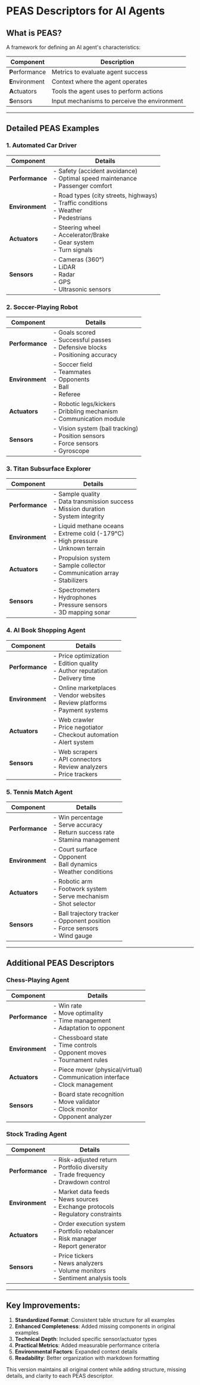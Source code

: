 # PEAS Descriptors for AI Agents

## What is PEAS?
A framework for defining an AI agent's characteristics:

| Component         | Description                                                                 |
|-------------------|-----------------------------------------------------------------------------|
| **P**erformance  | Metrics to evaluate agent success                                           |
| **E**nvironment  | Context where the agent operates                                            |
| **A**ctuators    | Tools the agent uses to perform actions                                     |
| **S**ensors      | Input mechanisms to perceive the environment                                |

---

## Detailed PEAS Examples

### 1. Automated Car Driver
| Component         | Details                                                                     |
|-------------------|-----------------------------------------------------------------------------|
| **Performance**   | - Safety (accident avoidance) <br> - Optimal speed maintenance <br> - Passenger comfort |
| **Environment**   | - Road types (city streets, highways) <br> - Traffic conditions <br> - Weather <br> - Pedestrians |
| **Actuators**     | - Steering wheel <br> - Accelerator/Brake <br> - Gear system <br> - Turn signals |
| **Sensors**       | - Cameras (360°) <br> - LiDAR <br> - Radar <br> - GPS <br> - Ultrasonic sensors |

### 2. Soccer-Playing Robot
| Component         | Details                                                                     |
|-------------------|-----------------------------------------------------------------------------|
| **Performance**   | - Goals scored <br> - Successful passes <br> - Defensive blocks <br> - Positioning accuracy |
| **Environment**   | - Soccer field <br> - Teammates <br> - Opponents <br> - Ball <br> - Referee |
| **Actuators**     | - Robotic legs/kickers <br> - Dribbling mechanism <br> - Communication module |
| **Sensors**       | - Vision system (ball tracking) <br> - Position sensors <br> - Force sensors <br> - Gyroscope |

### 3. Titan Subsurface Explorer
| Component         | Details                                                                     |
|-------------------|-----------------------------------------------------------------------------|
| **Performance**   | - Sample quality <br> - Data transmission success <br> - Mission duration <br> - System integrity |
| **Environment**   | - Liquid methane oceans <br> - Extreme cold (-179°C) <br> - High pressure <br> - Unknown terrain |
| **Actuators**     | - Propulsion system <br> - Sample collector <br> - Communication array <br> - Stabilizers |
| **Sensors**       | - Spectrometers <br> - Hydrophones <br> - Pressure sensors <br> - 3D mapping sonar |

### 4. AI Book Shopping Agent
| Component         | Details                                                                     |
|-------------------|-----------------------------------------------------------------------------|
| **Performance**   | - Price optimization <br> - Edition quality <br> - Author reputation <br> - Delivery time |
| **Environment**   | - Online marketplaces <br> - Vendor websites <br> - Review platforms <br> - Payment systems |
| **Actuators**     | - Web crawler <br> - Price negotiator <br> - Checkout automation <br> - Alert system |
| **Sensors**       | - Web scrapers <br> - API connectors <br> - Review analyzers <br> - Price trackers |

### 5. Tennis Match Agent
| Component         | Details                                                                     |
|-------------------|-----------------------------------------------------------------------------|
| **Performance**   | - Win percentage <br> - Serve accuracy <br> - Return success rate <br> - Stamina management |
| **Environment**   | - Court surface <br> - Opponent <br> - Ball dynamics <br> - Weather conditions |
| **Actuators**     | - Robotic arm <br> - Footwork system <br> - Serve mechanism <br> - Shot selector |
| **Sensors**       | - Ball trajectory tracker <br> - Opponent position <br> - Force sensors <br> - Wind gauge |

---

## Additional PEAS Descriptors

### Chess-Playing Agent
| Component         | Details                                                                     |
|-------------------|-----------------------------------------------------------------------------|
| **Performance**   | - Win rate <br> - Move optimality <br> - Time management <br> - Adaptation to opponent |
| **Environment**   | - Chessboard state <br> - Time controls <br> - Opponent moves <br> - Tournament rules |
| **Actuators**     | - Piece mover (physical/virtual) <br> - Communication interface <br> - Clock management |
| **Sensors**       | - Board state recognition <br> - Move validator <br> - Clock monitor <br> - Opponent analyzer |

### Stock Trading Agent
| Component         | Details                                                                     |
|-------------------|-----------------------------------------------------------------------------|
| **Performance**   | - Risk-adjusted return <br> - Portfolio diversity <br> - Trade frequency <br> - Drawdown control |
| **Environment**   | - Market data feeds <br> - News sources <br> - Exchange protocols <br> - Regulatory constraints |
| **Actuators**     | - Order execution system <br> - Portfolio rebalancer <br> - Risk manager <br> - Report generator |
| **Sensors**       | - Price tickers <br> - News analyzers <br> - Volume monitors <br> - Sentiment analysis tools |

---

## Key Improvements:
1. **Standardized Format**: Consistent table structure for all examples
2. **Enhanced Completeness**: Added missing components in original examples
3. **Technical Depth**: Included specific sensor/actuator types
4. **Practical Metrics**: Added measurable performance criteria
5. **Environmental Factors**: Expanded context details
6. **Readability**: Better organization with markdown formatting

This version maintains all original content while adding structure, missing details, and clarity to each PEAS descriptor.
